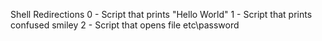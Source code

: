 Shell Redirections
0 - Script that prints "Hello World"
1 - Script that prints confused smiley
2 - Script that opens file etc\password
